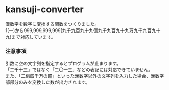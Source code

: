 # kansuji-converter
漢数字を数字に変換する関数をつくりました。  
1(一)から999,999,999,999(九千九百九十九億九千九百九十九万九千九百九十九)まで対応しています。

### 注意事項
引数に空の文字列を指定するとプログラムが止まります。  
「二千十三」ではなく「二〇一三」などの表記には対応できていません。  
また、「二億四千万の瞳」といった漢数字以外の文字列を入力した場合、漢数字部部分のみを変換した数が出力されます。
